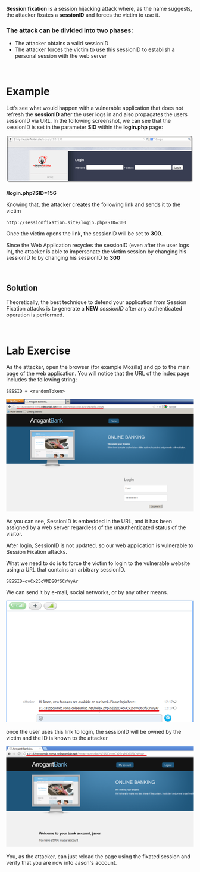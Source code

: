 **Session fixation** is a session hijacking attack where, as the name suggests, the attacker fixates a **sessionID** and forces the victim to use it.

### The attack can be divided into two phases:

- The attacker obtains a valid sessionID
- The attacker forces the victim to use this sessionID to establish a personal session with the web server

<br/>

# Example

Let’s see what would happen with a vulnerable application that does not refresh the **sessionID**  after the user logs in and also propagates the users sessionID via URL. In the following screenshot, we can see that the sessionID is set in the parameter **SID** within the **login.php** page:


![session-fixation-example](images/sess-fix.png)

**/login.php?SID=156**

Knowing that, the attacker creates the following link and sends it to the victim

    http://sessionfixation.site/login.php?SID=300

Once the victim opens the link, the sessionID will be set to **300**.

Since the Web Application recycles the sessionID (even after the user logs in), the attacker is able to impersonate the victim session by changing his sessionID to by changing his sessionID to **300**

<br/>

## Solution

Theoretically, the best technique to defend your application from Session Fixation attacks is to generate a **NEW** *sessionID* after any authenticated operation is performed.

<br/>

# Lab Exercise

As the attacker, open the browser (for example Mozilla) and go to the main page of the web application. You will notice that the URL of the index page includes the following string:

    SESSID = <randomToken>

![session-fixation-lab](images/sess-fix-example.png)

As you can see, SessionID is embedded in the URL, and it has been assigned by a web server regardless of the unauthenticated status of the visitor.

After login, SessionID is not updated, so our web application is vulnerable to Session Fixation attacks.

What we need to do is to force the victim to login to the vulnerable website using a URL that contains an arbitrary sessionID.

    SESSID=ovCx25cVNDS0fSCrWyAr

We can send it by e-mail, social networks, or by any other means.


![session-fixation-lab](images/sess-fix-lab.png)

once the user uses this link to login, the sessionID will be owned by the victim and the ID is known to the attacker

![session-fixation-lab](images/sess-fix-lab2.png)

You, as the attacker, can just reload the page using the fixated session and verify that you are now into Jason's account.